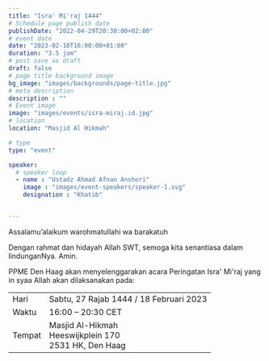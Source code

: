 ```yaml
---
title: "Isra' Mi'raj 1444"
# Schedule page publish date
publishDate: "2022-04-29T20:30:00+02:00"
# event date
date: "2023-02-18T16:00:00+01:00"
duration: "3.5 jam"
# post save as draft
draft: false
# page title background image
bg_image: "images/backgrounds/page-title.jpg"
# meta description
description : ""
# Event image
image: "images/events/isra-miraj.id.jpg"
# location
location: "Masjid Al Hikmah"

# type
type: "event"

speaker:
  # speaker loop
  - name : "Ustadz Ahmad Afnan Anshori"
    image : "images/event-speakers/speaker-1.svg"
    designation : "Khatib"


---
```


Assalamu’alaikum warohmatullahi wa barakatuh

Dengan rahmat dan hidayah Allah SWT, semoga kita senantiasa dalam lindunganNya. Amin.

PPME Den Haag akan menyelenggarakan acara Peringatan Isra' Mi'raj yang in syaa Allah akan dilaksanakan pada:
<table>
<tr>
<td>Hari</td><td>Sabtu, 27 Rajab 1444 / 18 Februari 2023</td>
<tr><td>Waktu</td><td>16:00 – 20:30 CET</td>
<tr><td>Tempat</td><td>Masjid Al-Hikmah<br/>Heeswijkplein 170<br/>2531 HK, Den Haag</td>
</table>

